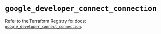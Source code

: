 # `google_developer_connect_connection`

Refer to the Terraform Registry for docs: [`google_developer_connect_connection`](https://registry.terraform.io/providers/hashicorp/google/6.36.0/docs/resources/developer_connect_connection).
